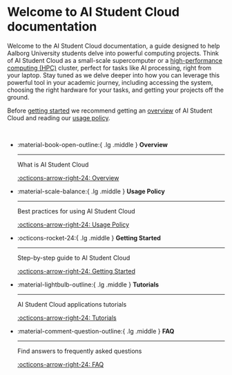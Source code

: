 # Welcome to AI Student Cloud documentation

Welcome to the AI Student Cloud documentation, a guide designed to help Aalborg University students delve into powerful computing projects. Think of AI Student Cloud as a small-scale supercomputer or a [high-performance computing (HPC)](https://www.researcher.aau.dk/guides/research-data/high-performance-computing/introduction-to-hpc) cluster, perfect for tasks like AI processing, right from your laptop. Stay tuned as we delve deeper into how you can leverage this powerful tool in your academic journey, including accessing the system, choosing the right hardware for your tasks, and getting your projects off the ground. 

Before [getting started](/getting-started/login) we recommend getting an [overview](/overview) of AI Student Cloud and reading our [usage policy](/usage-policy).

<br>

<div class="grid cards" markdown>

-   :material-book-open-outline:{ .lg .middle } __Overview__

    ---

    What is AI Student Cloud

    [:octicons-arrow-right-24: Overview](/overview)

-   :material-scale-balance:{ .lg .middle } __Usage Policy__

    ---

    Best practices for using AI Student Cloud

    [:octicons-arrow-right-24: Usage Policy](/usage-policy)

-   :octicons-rocket-24:{ .lg .middle } __Getting Started__

    ---

    Step-by-step guide to AI Student Cloud

    [:octicons-arrow-right-24: Getting Started](/getting-started/login)

-   :material-lightbulb-outline:{ .lg .middle } __Tutorials__

    ---

    AI Student Cloud applications tutorials

    [:octicons-arrow-right-24: Tutorials](/tutorials/matlab)

-   :material-comment-question-outline:{ .lg .middle } __FAQ__

    ---

    Find answers to frequently asked questions

    [:octicons-arrow-right-24: FAQ](/faq)


</div>
